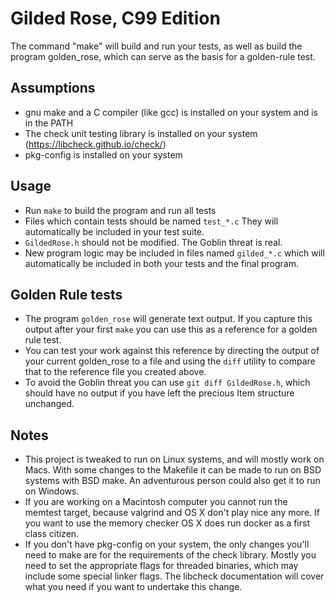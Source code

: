 # Gilded Rose, C99 Edition

The command "make" will build and run your tests, as well as build the program
golden_rose, which can serve as the basis for a golden-rule test.


## Assumptions
  - gnu make and a C compiler (like gcc) is installed on your system and is in the PATH
  - The check unit testing library is installed on your system (https://libcheck.github.io/check/)
  - pkg-config is installed on your system

## Usage
  - Run `make` to build the program and run all tests
  - Files which contain tests should be named `test_*.c`  They will automatically
    be included in your test suite.
  - `GildedRose.h` should not be modified.  The Goblin threat is real.
  - New program logic may be included in files named `gilded_*.c` which will
    automatically be included in both your tests and the final program.

## Golden Rule tests
  - The program `golden_rose` will generate text output.  If you capture this
    output after your first `make` you can use this as a reference for a golden
    rule test.
  - You can test your work against this reference by directing the output of your
    current golden_rose to a file and using the `diff` utility to compare that
    to the reference file you created above.
  - To avoid the Goblin threat you can use `git diff GildedRose.h`, which should
    have no output if you have left the precious Item structure unchanged.

## Notes
  - This project is tweaked to run on Linux systems, and will mostly work on Macs.
    With some changes to the Makefile it can be made to run on BSD systems with
    BSD make.  An adventurous person could also get it to run on Windows.
  - If you are working on a Macintosh computer you cannot run the memtest target,
    because valgrind and OS X don't play nice any more.  If you want to use the
    memory checker OS X does run docker as a first class citizen.
  - If you don't have pkg-config on your system, the only changes you'll need to
    make are for the requirements of the check library.  Mostly you need to
    set the appropriate flags for threaded binaries, which may include some
    special linker flags.  The libcheck documentation will cover what you need
    if you want to undertake this change.
